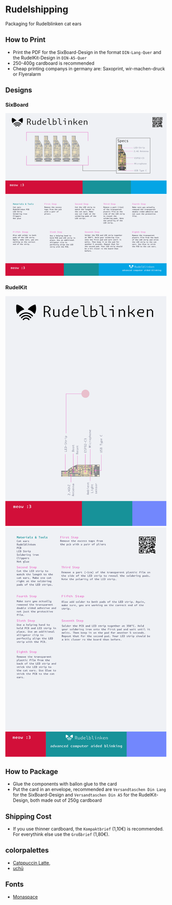 # Rudelshipping
Packaging for Rudelblinken cat ears

## How to Print
* Print the PDF for the SixBoard-Design in the format `DIN-Lang-Quer` and the RudelKit-Design in `DIN-A5-Quer`
* 250-400g cardboard is recommended  
* Cheap printing companys in germany are: Saxoprint, wir-machen-druck or Flyeralarm

## Designs
### SixBoard
![SixBoard Front](SixBoard/Front.svg)
![SixBoard Back](SixBoard/Back.svg)

### RudelKit
![RudelKit Front](RudelKit/Front.svg)
![RudelKit Back](RudelKit/Back.svg)

## How to Package
* Glue the components with ballon glue to the card
* Put the card in an envelope, recommended are `Versandtaschen Din Lang` for the SixBoard-Design and `Versandtaschen Din A5` for the RudelKit-Design, both made out of 250g cardboard

## Shipping Cost
* If you use thinner cardboard, the `Kompaktbrief` (1,10€) is recommended. For everythink else use the `Großbrief` (1,80€).

## colorpalettes
* [Catppuccin Latte](https://catppuccin.com/palette/), 
* [uchū](https://uchu.style/)

## Fonts
* [Monaspace](https://monaspace.githubnext.com/)